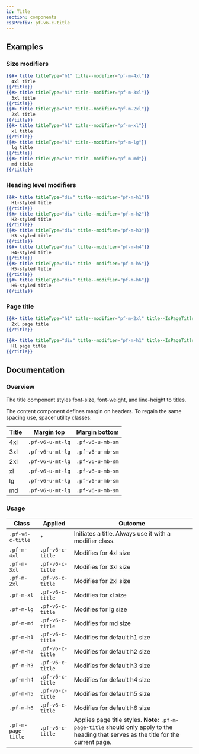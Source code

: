 ```yaml
---
id: Title
section: components
cssPrefix: pf-v6-c-title
---
```


## Examples
### Size modifiers
```hbs
{{#> title titleType="h1" title--modifier="pf-m-4xl"}}
  4xl title
{{/title}}
{{#> title titleType="h1" title--modifier="pf-m-3xl"}}
  3xl title
{{/title}}
{{#> title titleType="h1" title--modifier="pf-m-2xl"}}
  2xl title
{{/title}}
{{#> title titleType="h1" title--modifier="pf-m-xl"}}
  xl title
{{/title}}
{{#> title titleType="h1" title--modifier="pf-m-lg"}}
  lg title
{{/title}}
{{#> title titleType="h1" title--modifier="pf-m-md"}}
  md title
{{/title}}
```

### Heading level modifiers
```hbs
{{#> title titleType="div" title--modifier="pf-m-h1"}}
  H1-styled title
{{/title}}
{{#> title titleType="div" title--modifier="pf-m-h2"}}
  H2-styled title
{{/title}}
{{#> title titleType="div" title--modifier="pf-m-h3"}}
  H3-styled title
{{/title}}
{{#> title titleType="div" title--modifier="pf-m-h4"}}
  H4-styled title
{{/title}}
{{#> title titleType="div" title--modifier="pf-m-h5"}}
  H5-styled title
{{/title}}
{{#> title titleType="div" title--modifier="pf-m-h6"}}
  H6-styled title
{{/title}}
```

### Page title
```hbs
{{#> title titleType="h1" title--modifier="pf-m-2xl" title--IsPageTitle=true}}
  2xl page title
{{/title}}

{{#> title titleType="div" title--modifier="pf-m-h1" title--IsPageTitle=true}}
  H1 page title
{{/title}}
```

## Documentation
### Overview
The title component styles font-size, font-weight, and line-height to titles.

The content component defines margin on headers. To regain the same spacing use, spacer utility classes:

| Title | Margin top | Margin bottom |
| -- | -- | -- |
| 4xl | `.pf-v6-u-mt-lg` | `.pf-v6-u-mb-sm` |
| 3xl | `.pf-v6-u-mt-lg` | `.pf-v6-u-mb-sm` |
| 2xl | `.pf-v6-u-mt-lg` | `.pf-v6-u-mb-sm` |
| xl | `.pf-v6-u-mt-lg` | `.pf-v6-u-mb-sm` |
| lg | `.pf-v6-u-mt-lg` | `.pf-v6-u-mb-sm` |
| md | `.pf-v6-u-mt-lg` | `.pf-v6-u-mb-sm` |

### Usage
| Class | Applied | Outcome |
| -- | -- | -- |
| `.pf-v6-c-title` | `*` |  Initiates a title. Always use it with a modifier class. |
| `.pf-m-4xl` | `.pf-v6-c-title` | Modifies for 4xl size |
| `.pf-m-3xl` | `.pf-v6-c-title` | Modifies for 3xl size |
| `.pf-m-2xl` | `.pf-v6-c-title` | Modifies for 2xl size |
| `.pf-m-xl` | `.pf-v6-c-title` | Modifies for xl size |
| `.pf-m-lg` | `.pf-v6-c-title` | Modifies for lg size |
| `.pf-m-md` | `.pf-v6-c-title` | Modifies for md size |
| `.pf-m-h1` | `.pf-v6-c-title` | Modifies for default h1 size |
| `.pf-m-h2` | `.pf-v6-c-title` | Modifies for default h2 size |
| `.pf-m-h3` | `.pf-v6-c-title` | Modifies for default h3 size |
| `.pf-m-h4` | `.pf-v6-c-title` | Modifies for default h4 size |
| `.pf-m-h5` | `.pf-v6-c-title` | Modifies for default h5 size |
| `.pf-m-h6` | `.pf-v6-c-title` | Modifies for default h6 size |
| `.pf-m-page-title` | `.pf-v6-c-title` | Applies page title styles. **Note:** `.pf-m-page-title` should only apply to the heading that serves as the title for the current page. |
